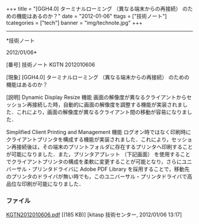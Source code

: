 ﻿+++
title = "[GGH4.0] ターミナルローミング （異なる端末からの再接続） のための機能はあるのか？"
date = "2012-01-06"
ttags = ["技術ノート"]
tcategories = ["tech"]
banner = "img/technote.jpg"
+++

-----------------------------------------------------------------------------------------------------------------------------

*技術ノート

2012/01/06*


[番号]
技術ノート KGTN 2012010606

[現象]
[GGH4.0] ターミナルローミング （異なる端末からの再接続）
のための機能はあるのか？

[説明]
Dynamic Display Resize 機能
画面の解像度が異なるクライアントからセッション再接続した時，自動的に画面の解像度を調整する機能が実装されました．これにより，画面の解像度が異なるクライアント間の移動が容易になりました．

Simplified Client Printing and Management 機能
ログオン時ではなく印刷時にクライアントプリンタを構成する機能が実装されました．これにより，セッション再接続後は，その端末のプリントフォルダに存在するプリンタへ印刷することが可能になりました．また，プリンタアプレット
（下記画面）
を使用することでクライアントプリンタの構成を柔軟に変更することが可能となり，さらにユニバーサル・プリンタドライバに
Adobe PDF Library
を採用することで，移動先のプリンタのドライバが無い時でも，このユニバーサル・プリンタドライバで高品位な印刷が可能になりました．


### ファイル

 
 


[KGTN2012010606.pdf](http://techreport.kitasp.net/attachments/download/790/KGTN2012010606.pdf)
 [(185 KB)] [kitasp 技術センター, 2012/01/06
13:17]


 


 

